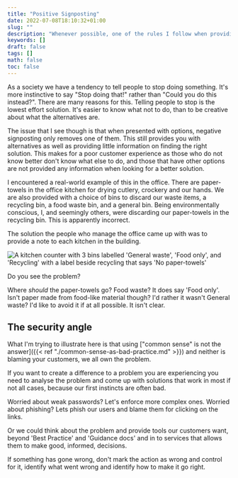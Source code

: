 ```yaml
---
title: "Positive Signposting"
date: 2022-07-08T18:10:32+01:00
slug: ""
description: "Whenever possible, one of the rules I follow when providing IT Security guidance is to start from a position of positive messaging."
keywords: []
draft: false
tags: []
math: false
toc: false
---
```


As a society we have a tendency to tell people to stop doing something. It's more instinctive to say "Stop doing that!" rather than "Could you do this instead?". There are many reasons for this. Telling people to stop is the lowest effort solution. It's easier to know what not to do, than to be creative about what the alternatives are.

The issue that I see though is that when presented with options, negative signposting only removes one of them. This still provides you with alternatives as well as providing little information on finding the right solution. This makes for a poor customer experience as those who do not know better don't know what else to do, and those that have other options are not provided any information when looking for a better solution.

I encountered a real-world example of this in the office. There are paper-towels in the office kitchen for drying cutlery, crockery and our hands. We are also provided with a choice of bins to discard our waste items, a recycling bin, a food waste bin, and a general bin. Being environmentally conscious, I, and seemingly others, were discarding our paper-towels in the recycling bin. This is apparently incorrect.

The solution the people who manage the office came up with was to provide a note to each kitchen in the building.

![A kitchen counter with 3 bins labelled 'General waste', 'Food only', and 'Recycling' with a label beside recycling that says 'No paper-towels'](/img/blog-post/positive-signposting/negative-signposting.png)

Do you see the problem?

Where _should_ the paper-towels go? Food waste? It does say 'Food only'. Isn't paper made from food-like material though? I'd rather it wasn't General waste? I'd like to avoid it if at all possible. It isn't clear.

## The security angle

What I'm trying to illustrate here is that using ["common sense" is not the answer]({{< ref "./common-sense-as-bad-practice.md" >}}) and neither is blaming your customers, we all own the problem.

If you want to create a difference to a problem you are experiencing you need to analyse the problem and come up with solutions that work in most if not all cases, because our first instincts are often bad.

Worried about weak passwords? Let's enforce more complex ones. Worried about phishing? Lets phish our users and blame them for clicking on the links.

Or we could think about the problem and provide tools our customers want, beyond 'Best Practice' and 'Guidance docs' and in to services that allows them to make good, informed, decisions.

If something has gone wrong, don't mark the action as wrong and control for it, identify what went wrong and identify how to make it go right.

